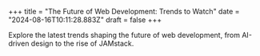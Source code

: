+++
title = "The Future of Web Development: Trends to Watch"
date = "2024-08-16T10:11:28.883Z"
draft = false
+++

  Explore the latest trends shaping the future of web development, from AI-driven design to the rise of JAMstack.
        